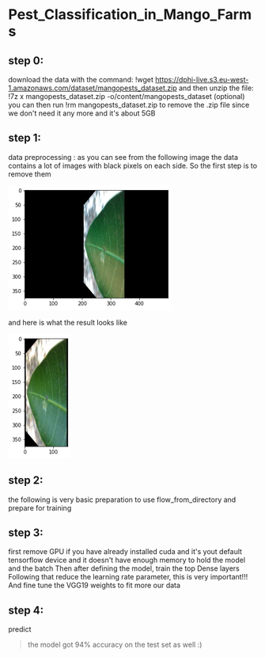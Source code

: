 # Pest_Classification_in_Mango_Farms

## step 0:
download the data with the command: !wget https://dphi-live.s3.eu-west-1.amazonaws.com/dataset/mangopests_dataset.zip
and then unzip the file: !7z x mangopests_dataset.zip -o/content/mangopests_dataset
(optional) you can then run !rm mangopests_dataset.zip to remove the .zip file since we don't need it any more and it's about 5GB


## step 1:
data preprocessing :
  as you can see from the following image the data contains a lot of images with black pixels on each side. 
  So the first step is to remove them 
  
  ![plot](./resources/image.png)
  
  and here is what the result looks like 
  
  ![plot](./resources/processed_image.png)
  
  
  ## step 2:
  the following is very basic preparation to use flow_from_directory and prepare for training
  
  ## step 3:
  first remove GPU if you have already installed cuda and it's yout default tensorflow device and it doesn't have enough memory to hold the model and the batch 
  Then after defining the model, train the top Dense layers 
  Following that reduce the learning rate parameter, this is very important!!! And fine tune the VGG19 weights to fit more our data
  
  ## step 4:
  predict
  
  > the model got 94% accuracy on the test set as well :)
